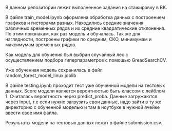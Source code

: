 В данном репозитории лежит выполненное задания на стажировку в ВК.

В файле train_model.ipynb оформлена обработка данных с построением графиков и гисторамм разных. Находились средние значения различных временных рядов и их средние квадратические отклонения. По этим признакам, как раз модель и обучалась. Так же для наглядности, построены графики по средним, СКО, минимумам и максимумам временных рядов.

Как модель для обучения был выбран случайный лес с осуществлением подбора гиперпараметров с помощью GreadSearchCV.

Уже обученная модель сохранилась в файл random_forest_model_linux.joblib

В файле testing.ipynb проходит тест уже обученной модели на тестовых данных. Score модели является вероятностью быть классом с лейблом 1. Считалась вероятность через predict_proba. Данные загружаются через input, т.е если нужно загрузить свои данные, надо зайти в ту же директорию с обученной моделью и там в ноутбуке в нужной ячейке ввести свое имя файла.

Результаты модели на тестовых данных лежат в файле submission.csv.

